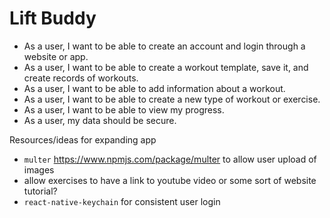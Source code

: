 # Lift Buddy

- As a user, I want to be able to create an account and login through a website or app.
- As a user, I want to be able to create a workout template, save it, and create records of workouts.
- As a user, I want to be able to add information about a workout.
- As a user, I want to be able to create a new type of workout or exercise.
- As a user, I want to be able to view my progress.
- As a user, my data should be secure.

Resources/ideas for expanding app

- `multer` https://www.npmjs.com/package/multer to allow user upload of images
- allow exercises to have a link to youtube video or some sort of website tutorial?
- `react-native-keychain` for consistent user login
